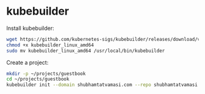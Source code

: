 # kubebuilder

Install kubebuilder:
```bash
wget https://github.com/kubernetes-sigs/kubebuilder/releases/download/v3.5.0/kubebuilder_linux_amd64
chmod +x kubebuilder_linux_amd64
sudo mv kubebuilder_linux_amd64 /usr/local/bin/kubebuilder
```

Create a project:
```bash
mkdir -p ~/projects/guestbook
cd ~/projects/guestbook
kubebuilder init --domain shubhamtatvamasi.com --repo shubhamtatvamasi.com/guestbook
```
